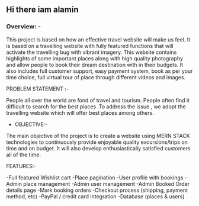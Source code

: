 ## Hi there iam alamin

### Overview: -

This project is based on how an effective travel website will make us feel. It is based on a travelling website with fully featured functions that will activate the travelling bug with vibrant imagery. This website contains highlights of some important places along with high quality photography and allow people to book their dream destination with in their budgets. It also includes full customer support, easy payment system, book as per your time choice, full virtual tour of place through different videos and images.

PROBLEM STATEMENT :-

People all over the world are fond of travel and tourism. People often find it difficult to search for the best places .To address the issue , we adopt the travelling website which will offer best places among others.

- OBJECTIVE:-

The main objective of the project is to create a website using MERN STACK technologies to continuously provide enjoyable quality excursions/trips on time and on budget. It will also develop enthusiastically satisfied customers all of the time.

FEATURES:-

-Full featured Wishlist cart
-Place pagination
-User profile with bookings
-Admin place management
-Admin user management
-Admin Booked Order details page
-Mark booking orders
-Checkout process (shipping, payment method, etc)
-PayPal / credit card integration
-Database (places & users)